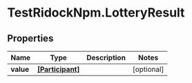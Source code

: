 # TestRidockNpm.LotteryResult

## Properties
Name | Type | Description | Notes
------------ | ------------- | ------------- | -------------
**value** | [**[Participant]**](Participant.md) |  | [optional] 


